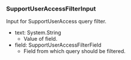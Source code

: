 ### SupportUserAccessFilterInput
Input for SupportUserAccess query filter.

- text: System.String
  - Value of field.
- field: SupportUserAccessFilterField
  - Field from which query should be filtered.
